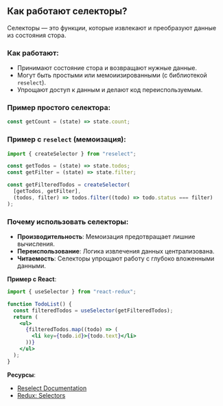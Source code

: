 ## Как работают селекторы?

Селекторы — это функции, которые извлекают и преобразуют данные из состояния стора.

### Как работают:

- Принимают состояние стора и возвращают нужные данные.
- Могут быть простыми или мемоиизированными (с библиотекой `reselect`).
- Упрощают доступ к данным и делают код переиспользуемым.

### Пример простого селектора:

```javascript
const getCount = (state) => state.count;
```

### Пример с `reselect` (мемоизация):

```javascript
import { createSelector } from "reselect";

const getTodos = (state) => state.todos;
const getFilter = (state) => state.filter;

const getFilteredTodos = createSelector(
  [getTodos, getFilter],
  (todos, filter) => todos.filter((todo) => todo.status === filter)
);
```

### Почему использовать селекторы:

- **Производительность**: Мемоизация предотвращает лишние вычисления.
- **Переиспользование**: Логика извлечения данных централизована.
- **Читаемость**: Селекторы упрощают работу с глубоко вложенными данными.

**Пример с React**:

```jsx
import { useSelector } from "react-redux";

function TodoList() {
  const filteredTodos = useSelector(getFilteredTodos);
  return (
    <ul>
      {filteredTodos.map((todo) => (
        <li key={todo.id}>{todo.text}</li>
      ))}
    </ul>
  );
}
```

**Ресурсы**:

- [Reselect Documentation](https://github.com/reduxjs/reselect)
- [Redux: Selectors](https://redux.js.org/usage/deriving-data-selectors)
